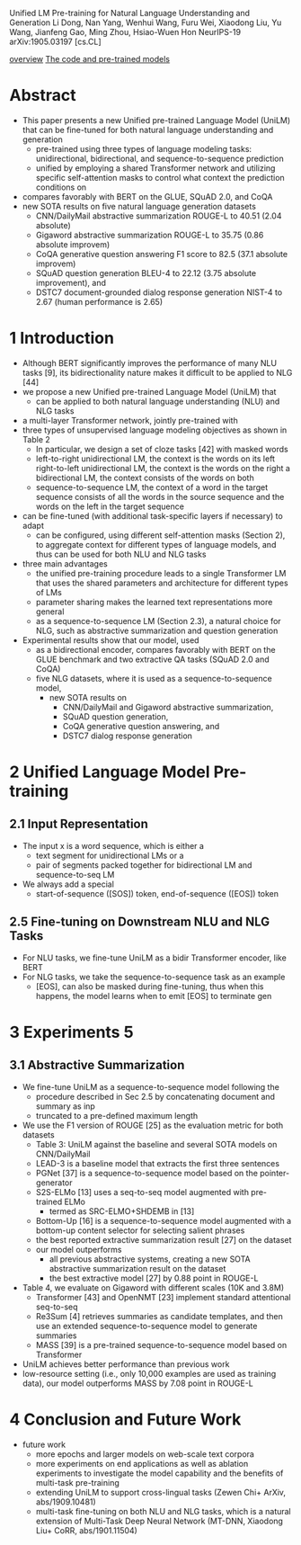 Unified LM Pre-training for Natural Language Understanding and Generation
Li Dong, Nan Yang, Wenhui Wang, Furu Wei, Xiaodong Liu, Yu Wang, Jianfeng Gao,
  Ming Zhou, Hsiao-Wuen Hon
NeurIPS-19 arXiv:1905.03197 [cs.CL]

[overview](https://github.com/microsoft/unilm)
[The code and pre-trained models](https://github.com/microsoft/unilm/tree/master/unilm-v1)


# Abstract

* This paper presents a new Unified pre-trained Language Model (UniLM) that
  can be fine-tuned for both natural language understanding and generation
  * pre-trained using three types of language modeling tasks:
    unidirectional, bidirectional, and sequence-to-sequence prediction
  * unified by employing a shared Transformer network and utilizing specific
    self-attention masks to control what context the prediction conditions on
* compares favorably with BERT on the GLUE, SQuAD 2.0, and CoQA
* new SOTA results on five natural language generation datasets
  * CNN/DailyMail abstractive summarization ROUGE-L to 40.51 (2.04 absolute)
  * Gigaword abstractive summarization ROUGE-L to 35.75 (0.86 absolute improvem)
  * CoQA generative question answering F1 score to 82.5 (37.1 absolute improvem)
  * SQuAD question generation BLEU-4 to 22.12 (3.75 absolute improvement), and
  * DSTC7 document-grounded dialog response generation NIST-4 to 2.67 (human
    performance is 2.65)

# 1 Introduction

* Although BERT significantly improves the performance of many NLU tasks [9],
  its bidirectionality nature makes it difficult to be applied to NLG [44]
* we propose a new Unified pre-trained Language Model (UniLM) that
  * can be applied to both natural language understanding (NLU) and NLG tasks
* a multi-layer Transformer network, jointly pre-trained with
* three types of unsupervised language modeling objectives as shown in Table 2
  * In particular, we design a set of cloze tasks [42] with masked words
  * left-to-right unidirectional LM, the context is the words on its left
    right-to-left unidirectional LM, the context is the words on the right
    a bidirectional LM, the context consists of the words on both
  * sequence-to-sequence LM, the context of a word in the target sequence
    consists of all the words in the source sequence and
    the words on the left in the target sequence
* can be fine-tuned (with additional task-specific layers if necessary) to adapt
  * can be configured, using different self-attention masks (Section 2), to
    aggregate context for different types of language models, and thus can be
    used for both NLU and NLG tasks
* three main advantages
  * the unified pre-training procedure leads to a single Transformer LM that
    uses the shared parameters and architecture for different types of LMs
  * parameter sharing makes the learned text representations more general
  * as a sequence-to-sequence LM (Section 2.3), a natural choice for NLG,
    such as abstractive summarization and question generation
* Experimental results show that our model, used
  * as a bidirectional encoder, compares favorably with BERT
    on the GLUE benchmark and two extractive QA tasks (SQuAD 2.0 and CoQA)
  * five NLG datasets, where it is used as a sequence-to-sequence model,
    * new SOTA results on
      * CNN/DailyMail and Gigaword abstractive summarization,
      * SQuAD question generation,
      * CoQA generative question answering, and
      * DSTC7 dialog response generation

# 2 Unified Language Model Pre-training

## 2.1 Input Representation

* The input x is a word sequence, which is either a
  * text segment for unidirectional LMs or a
  * pair of segments packed together for bidirectional LM and sequence-to-seq LM
* We always add a special
  * start-of-sequence ([SOS]) token, end-of-sequence ([EOS]) token

## 2.5 Fine-tuning on Downstream NLU and NLG Tasks

* For NLU tasks, we fine-tune UniLM as a bidir Transformer encoder, like BERT
* For NLG tasks, we take the sequence-to-sequence task as an example
  * [EOS], can also be masked during fine-tuning, thus 
    when this happens, the model learns when to emit [EOS] to terminate gen

# 3 Experiments 5

## 3.1 Abstractive Summarization

* We fine-tune UniLM as a sequence-to-sequence model following the 
  * procedure described in Sec 2.5 by concatenating document and summary as inp
  * truncated to a pre-defined maximum length
* We use the F1 version of ROUGE [25] as the evaluation metric for both datasets
  * Table 3: UniLM against the baseline and several SOTA models on CNN/DailyMail
  * LEAD-3 is a baseline model that extracts the first three sentences
  * PGNet [37] is a sequence-to-sequence model based on the pointer-generator
  * S2S-ELMo [13] uses a seq-to-seq model augmented with pre-trained ELMo
    * termed as SRC-ELMO+SHDEMB in [13]
  * Bottom-Up [16] is a sequence-to-sequence model
    augmented with a bottom-up content selector for selecting salient phrases
  * the best reported extractive summarization result [27] on the dataset
  * our model outperforms
    * all previous abstractive systems,
      creating a new SOTA abstractive summarization result on the dataset
    * the best extractive model [27] by 0.88 point in ROUGE-L
* Table 4, we evaluate on Gigaword with different scales (10K and 3.8M)
  * Transformer [43] and OpenNMT [23] implement standard attentional seq-to-seq
  * Re3Sum [4] retrieves summaries as candidate templates, and then use an
    extended sequence-to-sequence model to generate summaries
  * MASS [39] is a pre-trained sequence-to-sequence model based on Transformer
* UniLM achieves better performance than previous work
* low-resource setting (i.e., only 10,000 examples are used as training data),
  our model outperforms MASS by 7.08 point in ROUGE-L

# 4 Conclusion and Future Work

* future work
  * more epochs and larger models on web-scale text corpora
  * more experiments on end applications as well as 
    ablation experiments to investigate the 
    model capability and the benefits of multi-task pre-training
  * extending UniLM to support cross-lingual tasks
    (Zewen Chi+ ArXiv, abs/1909.10481)
  * multi-task fine-tuning on both NLU and NLG tasks, which is
    a natural extension of Multi-Task Deep Neural Network
    (MT-DNN, Xiaodong Liu+ CoRR, abs/1901.11504)
